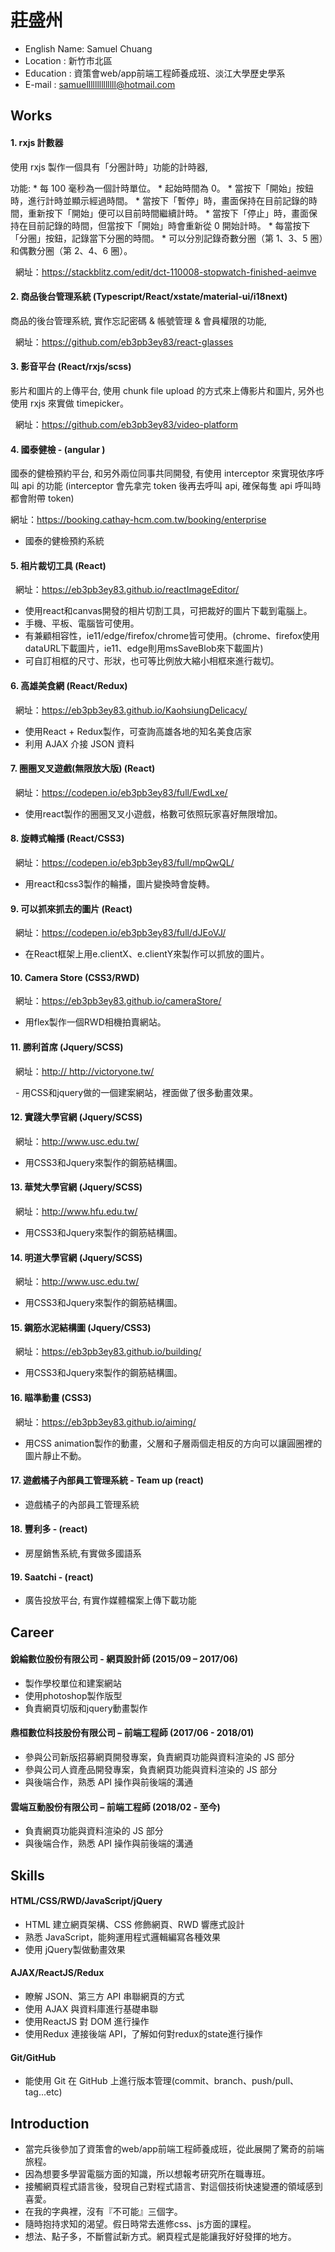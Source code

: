 # 莊盛州

* English Name: Samuel Chuang
* Location : 新竹市北區
* Education : 資策會web/app前端工程師養成班、淡江大學歷史學系
* E-mail : samuellllllllllllll@hotmail.com



## Works

#### 1.  rxjs 計數器

   使用 rxjs 製作一個具有「分圈計時」功能的計時器,
   
   功能:
     * 每 100 毫秒為一個計時單位。
     * 起始時間為 0。
     * 當按下「開始」按鈕時，進行計時並顯示經過時間。
     * 當按下「暫停」時，畫面保持在目前記錄的時間，重新按下「開始」便可以目前時間繼續計時。
     * 當按下「停止」時，畫面保持在目前記錄的時間，但當按下「開始」時會重新從 0 開始計時。
     * 每當按下「分圈」按鈕，記錄當下分圈的時間。
     * 可以分別記錄奇數分圈（第 1、3、5 圈）和偶數分圈（第 2、4、6 圈）。

   網址：<a href="https://stackblitz.com/edit/dct-110008-stopwatch-finished-aeimve">https://stackblitz.com/edit/dct-110008-stopwatch-finished-aeimve</a>

#### 2.  商品後台管理系統 (Typescript/React/xstate/material-ui/i18next)

   商品的後台管理系統, 實作忘記密碼 & 帳號管理 & 會員權限的功能, 

   網址：<a href="https://github.com/eb3pb3ey83/react-glasses">https://github.com/eb3pb3ey83/react-glasses</a>


#### 3.  影音平台 (React/rxjs/scss)

   影片和圖片的上傳平台, 使用 chunk file upload 的方式來上傳影片和圖片, 另外也使用 rxjs 來實做 timepicker。 

   網址：<a href="https://github.com/eb3pb3ey83/video-platform">https://github.com/eb3pb3ey83/video-platform</a>
   
#### 4. 國泰健檢 - (angular )

   國泰的健檢預約平台, 和另外兩位同事共同開發, 有使用 interceptor 來實現依序呼叫 api 的功能 (interceptor 會先拿完 token 後再去呼叫 api, 確保每隻 api 呼叫時都會附帶 token)

   網址：<a href="https://booking.cathay-hcm.com.tw/booking/enterprise/">https://booking.cathay-hcm.com.tw/booking/enterprise</a>

   - 國泰的健檢預約系統   

#### 5.  相片裁切工具 (React)

   網址：<a href="https://eb3pb3ey83.github.io/reactImageEditor/">https://eb3pb3ey83.github.io/reactImageEditor/</a>

   - 使用react和canvas開發的相片切割工具，可把裁好的圖片下載到電腦上。
   - 手機、平板、電腦皆可使用。
   - 有兼顧相容性，ie11/edge/firefox/chrome皆可使用。(chrome、firefox使用dataURL下載圖片，ie11、edge則用msSaveBlob來下載圖片)
   - 可自訂相框的尺寸、形狀，也可等比例放大縮小相框來進行裁切。
      
#### 6.  高雄美食網 (React/Redux)

   網址：<a href="https://eb3pb3ey83.github.io/KaohsiungDelicacy/">https://eb3pb3ey83.github.io/KaohsiungDelicacy/</a>

   - 使用React + Redux製作，可查詢高雄各地的知名美食店家
   - 利用 AJAX 介接 JSON 資料
    
#### 7.  圈圈叉叉遊戲(無限放大版)  (React)

   網址：<a href="https://codepen.io/eb3pb3ey83/full/EwdLxe/">https://codepen.io/eb3pb3ey83/full/EwdLxe/</a>

   - 使用react製作的圈圈叉叉小遊戲，格數可依照玩家喜好無限增加。

#### 8.  旋轉式輪播 (React/CSS3)

   網址：<a href="https://codepen.io/eb3pb3ey83/full/mpQwQL/">https://codepen.io/eb3pb3ey83/full/mpQwQL/</a>

   - 用react和css3製作的輪播，圖片變換時會旋轉。

#### 9.  可以抓來抓去的圖片 (React)

   網址：<a href="https://codepen.io/eb3pb3ey83/full/dJEoVJ/">https://codepen.io/eb3pb3ey83/full/dJEoVJ/</a>

   - 在React框架上用e.clientX、e.clientY來製作可以抓放的圖片。
   
#### 10.  Camera Store (CSS3/RWD)

   網址：<a href="https://eb3pb3ey83.github.io/cameraStore/">https://eb3pb3ey83.github.io/cameraStore/</a>

   - 用flex製作一個RWD相機拍賣網站。
   
#### 11. 勝利首席 (Jquery/SCSS)

   網址：<a href="http:// http://victoryone.tw/">http:// http://victoryone.tw/</a>

   - 用CSS和jquery做的一個建案網站，裡面做了很多動畫效果。  
   
#### 12. 實踐大學官網 (Jquery/SCSS)

   網址：<a href="http://www.usc.edu.tw/">http://www.usc.edu.tw/</a>
    
   - 用CSS3和Jquery來製作的鋼筋結構圖。
   
#### 13. 華梵大學官網 (Jquery/SCSS)

   網址：<a href="http://www.hfu.edu.tw/">http://www.hfu.edu.tw/</a>
    
   - 用CSS3和Jquery來製作的鋼筋結構圖。

#### 14. 明道大學官網 (Jquery/SCSS)

   網址：<a href="http://www.usc.edu.tw/">http://www.usc.edu.tw/</a>
    
   - 用CSS3和Jquery來製作的鋼筋結構圖。
   
#### 15. 鋼筋水泥結構圖 (Jquery/CSS3)

   網址：<a href="https://eb3pb3ey83.github.io/building/">https://eb3pb3ey83.github.io/building/</a>
    
   - 用CSS3和Jquery來製作的鋼筋結構圖。   

#### 16. 瞄準動畫 (CSS3)

   網址：<a href="https://eb3pb3ey83.github.io/aiming/">https://eb3pb3ey83.github.io/aiming/</a>

   - 用CSS animation製作的動畫，父層和子層兩個走相反的方向可以讓圓圈裡的圖片靜止不動。

#### 17. 遊戲橘子內部員工管理系統 - Team up (react)

   - 遊戲橘子的內部員工管理系統

#### 18. 豐利多 - (react)

   - 房屋銷售系統,有實做多國語系

#### 19. Saatchi - (react)

   - 廣告投放平台, 有實作媒體檔案上傳下載功能



## Career

#### 銳綸數位股份有限公司 - 網頁設計師 (2015/09 – 2017/06)

* 製作學校單位和建案網站 
* 使用photoshop製作版型 
* 負責網頁切版和jquery動畫製作

#### 鼎桓數位科技股份有限公司 – 前端工程師 (2017/06 - 2018/01)

* 參與公司新版招募網頁開發專案，負責網頁功能與資料渲染的 JS 部分
* 參與公司人資產品開發專案，負責網頁功能與資料渲染的 JS 部分
* 與後端合作，熟悉 API 操作與前後端的溝通

#### 雲端互動股份有限公司 – 前端工程師 (2018/02 - 至今)

* 負責網頁功能與資料渲染的 JS 部分
* 與後端合作，熟悉 API 操作與前後端的溝通

## Skills 

  #### HTML/CSS/RWD/JavaScript/jQuery

  * HTML 建立網頁架構、CSS 修飾網頁、RWD 響應式設計
  * 熟悉 JavaScript，能夠運用程式邏輯編寫各種效果
  * 使用 jQuery製做動畫效果

  #### AJAX/ReactJS/Redux

  * 瞭解 JSON、第三方 API 串聯網頁的方式
  * 使用 AJAX 與資料庫進行基礎串聯
  * 使用ReactJS 對 DOM 進行操作
  * 使用Redux 連接後端 API，了解如何對redux的state進行操作

  #### Git/GitHub

  * 能使用 Git 在 GitHub 上進行版本管理(commit、branch、push/pull、tag...etc)



## Introduction

* 當完兵後參加了資策會的web/app前端工程師養成班，從此展開了驚奇的前端旅程。
* 因為想要多學習電腦方面的知識，所以想報考研究所在職專班。
* 接觸網頁程式語言後，發現自己對程式語言、對這個技術快速變遷的領域感到喜愛。
* 在我的字典裡，沒有『不可能』三個字。
* 隨時抱持求知的渴望。假日時常去進修css、js方面的課程。
* 想法、點子多，不斷嘗試新方式。網頁程式是能讓我好好發揮的地方。

